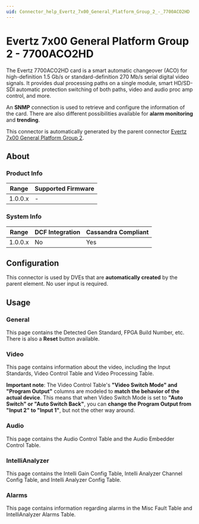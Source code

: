 ```yaml
---
uid: Connector_help_Evertz_7x00_General_Platform_Group_2_-_7700ACO2HD
---
```


# Evertz 7x00 General Platform Group 2 - 7700ACO2HD

The Evertz 7700ACO2HD card is a smart automatic changeover (ACO) for high-definition 1.5 Gb/s or standard-definition 270 Mb/s serial digital video signals. It provides dual processing paths on a single module, smart HD/SD-SDI automatic protection switching of both paths, video and audio proc amp control, and more.

An **SNMP** connection is used to retrieve and configure the information of the card. There are also different possibilities available for **alarm monitoring** and **trending**.

This connector is automatically generated by the parent connector [Evertz 7x00 General Platform Group 2](xref:Connector_help_Evertz_7x00_General_Platform_Group_2).

## About

### Product Info

| **Range** | **Supported Firmware** |
|-----------|------------------------|
| 1.0.0.x   | \-                     |

### System Info

| **Range** | **DCF Integration** | **Cassandra Compliant** |
|-----------|---------------------|-------------------------|
| 1.0.0.x   | No                  | Yes                     |

## Configuration

This connector is used by DVEs that are **automatically created** by the parent element. No user input is required.

## Usage

### General

This page contains the Detected Gen Standard, FPGA Build Number, etc. There is also a **Reset** button available.

### Video

This page contains information about the video, including the Input Standards, Video Control Table and Video Processing Table.

**Important note**: The Video Control Table's **"Video Switch Mode" and "Program Output"** columns are modeled to **match the behavior of the actual device**. This means that when Video Switch Mode is set to **"Auto Switch" or "Auto Switch Back"**, you can **change the Program Output from "Input 2" to "Input 1"**, but not the other way around.

### Audio

This page contains the Audio Control Table and the Audio Embedder Control Table.

### IntelliAnalyzer

This page contains the Intelli Gain Config Table, Intelli Analyzer Channel Config Table, and Intelli Analyzer Config Table.

### Alarms

This page contains information regarding alarms in the Misc Fault Table and IntelliAnalyzer Alarms Table.
